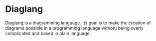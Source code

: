 # Diaglang
Diaglang is a diagramming language. Its goal is to make the creation of
diagrams possible in a programming language withotu being overly complicated
and based in plain language.